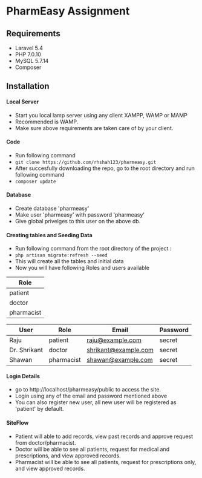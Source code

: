 # PharmEasy Assignment
## Requirements

- Laravel 5.4
- PHP 7.0.10
- MySQL 5.7.14
- Composer


## Installation

#### Local Server

- Start you local lamp server using any client XAMPP, WAMP or MAMP
- Recommended is WAMP.
- Make sure above requirements are taken care of by your client.

#### Code

- Run following command 
- ```git clone https://github.com/rhshah123/pharmeasy.git```
- After succesfully downloading the repo, go to the root directory and run following command
- ``` composer update ```

#### Database

- Create database 'pharmeasy'
- Make user 'pharmeasy' with password 'pharmeasy'
- Give global privelges to this user on the above db.

#### Creating tables and Seeding Data 

- Run following command from the root directory of the project :
- ```php artisan migrate:refresh --seed```
- This will create all the tables and initial data
- Now you will have following Roles and users available 

| Role |
| ---------- |
| patient |
| doctor |
| pharmacist |

| User | Role | Email | Password |
| ------------- | ----------| ---------- | --------- |
| Raju | patient | raju@example.com | secret |
| Dr. Shrikant | doctor | shrikant@example.com | secret |
| Shawan | pharmacist | shawan@example.com | secret |

#### Login Details

- go to http://localhost/pharmeasy/public to access the site.
- Login using any of the email and password mentioned above
- You can also register new user, all new user will be registered as 'patient' by default.

#### SiteFlow

- Patient will able to add records, view past records and approve request from doctor/pharmacist.
- Doctor will be able to see all patients, request for medical and prescriptions, and view approved records.
- Pharmacist will be able to see all patients, request for prescriptions only, and view approved records.
